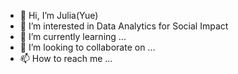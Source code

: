 - 👋 Hi, I’m Julia(Yue)
- 👀 I’m interested in Data Analytics for Social Impact
- 🌱 I’m currently learning ...
- 💞️ I’m looking to collaborate on ...
- 📫 How to reach me ...

<!---
JuliaYueW/JuliaYueW is a ✨ special ✨ repository because its `README.md` (this file) appears on your GitHub profile.
You can click the Preview link to take a look at your changes.
--->

